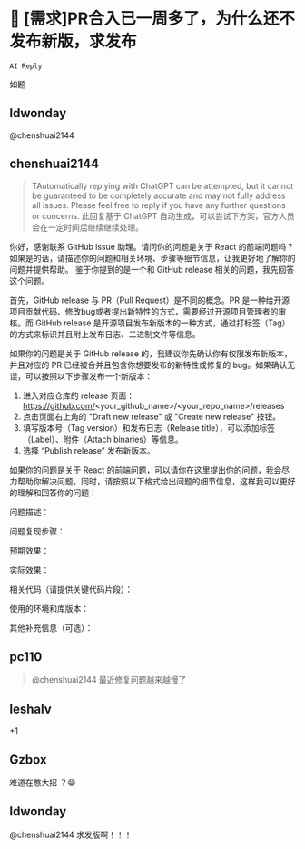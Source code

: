 # 👑 [需求]PR合入已一周多了，为什么还不发布新版，求发布

`AI Reply`

如题

## ldwonday

@chenshuai2144

## chenshuai2144

> TAutomatically replying with ChatGPT can be attempted, but it cannot be guaranteed to be completely accurate and may not fully address all issues. Please feel free to reply if you have any further questions or concerns.
> 此回复基于 ChatGPT 自动生成，可以尝试下方案，官方人员会在一定时间后继续继续处理。

你好，感谢联系 GitHub issue 助理。请问你的问题是关于 React 的前端问题吗？如果是的话，请描述你的问题和相关环境、步骤等细节信息，让我更好地了解你的问题并提供帮助。 鉴于你提到的是一个和 GitHub release 相关的问题，我先回答这个问题。

首先，GitHub release 与 PR（Pull Request）是不同的概念。PR 是一种给开源项目贡献代码、修改bug或者提出新特性的方式，需要经过开源项目管理者的审核。而 GitHub release 是开源项目发布新版本的一种方式，通过打标签（Tag）的方式来标识并且附上发布日志、二进制文件等信息。

如果你的问题是关于 GitHub release 的，我建议你先确认你有权限发布新版本，并且对应的 PR 已经被合并且包含你想要发布的新特性或修复的 bug。如果确认无误，可以按照以下步骤发布一个新版本：

1. 进入对应仓库的 release 页面：https://github.com/<your_github_name>/<your_repo_name>/releases
2. 点击页面右上角的 "Draft new release" 或 "Create new release" 按钮。
3. 填写版本号（Tag version）和发布日志（Release title），可以添加标签（Label）、附件（Attach binaries）等信息。
4. 选择 “Publish release” 发布新版本。

如果你的问题是关于 React 的前端问题，可以请你在这里提出你的问题，我会尽力帮助你解决问题。同时，请按照以下格式给出问题的细节信息，这样我可以更好的理解和回答你的问题：

问题描述：

问题复现步骤：

预期效果：

实际效果：

相关代码（请提供关键代码片段）：

使用的环境和库版本：

其他补充信息（可选）：

## pc110

> @chenshuai2144
> 最近修复问题越来越慢了

## leshalv

+1

## Gzbox

难道在憋大招 ？😄

## ldwonday

@chenshuai2144 求发版啊！！！
